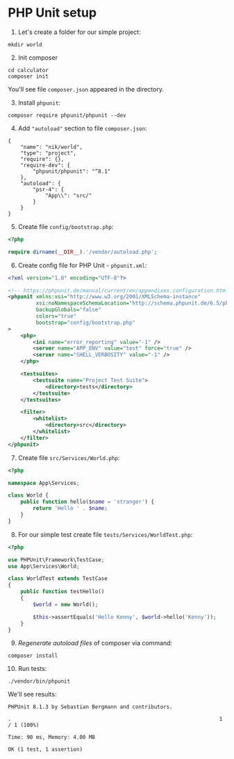 # PHP Unit setup

1. Let's create a folder for our simple project:

```
mkdir world
```

2. Init composer 

```
cd calculator
composer init
```

You'll see file `composer.json` appeared in the directory.

3. Install `phpunit`:

```
composer require phpunit/phpunit --dev
```

4. Add `"autoload"` section to file `composer.json`:

```
{
    "name": "nik/world",
    "type": "project",
    "require": {},
    "require-dev": {
        "phpunit/phpunit": "^8.1"
    },
    "autoload": {
        "psr-4": { 
            "App\\": "src/"
        }
    }
}
```

5. Create file `config/bootstrap.php`:

```php
<?php

require dirname(__DIR__).'/vendor/autoload.php';
```

6. Create config file for PHP Unit - `phpunit.xml`:

```xml
<?xml version="1.0" encoding="UTF-8"?>

<!-- https://phpunit.de/manual/current/en/appendixes.configuration.html -->
<phpunit xmlns:xsi="http://www.w3.org/2001/XMLSchema-instance"
         xsi:noNamespaceSchemaLocation="http://schema.phpunit.de/6.5/phpunit.xsd"
         backupGlobals="false"
         colors="true"
         bootstrap="config/bootstrap.php"
>
    <php>
        <ini name="error_reporting" value="-1" />
        <server name="APP_ENV" value="test" force="true" />
        <server name="SHELL_VERBOSITY" value="-1" />
    </php>

    <testsuites>
        <testsuite name="Project Test Suite">
            <directory>tests</directory>
        </testsuite>
    </testsuites>

    <filter>
        <whitelist>
            <directory>src</directory>
        </whitelist>
    </filter>
</phpunit>
```

7. Create file `src/Services/World.php`:

```php
<?php

namespace App\Services;

class World {
    public function hello($name = 'stranger') {
        return 'Hello ' . $name;
    }
}
```

8. For our simple test create file `tests/Services/WorldTest.php`:

```php
<?php

use PHPUnit\Framework\TestCase;
use App\Services\World;

class WorldTest extends TestCase
{
    public function testHello()
    {
        $world = new World();

        $this->assertEquals('Hello Kenny', $world->hello('Kenny'));
    }
}
```

9. *Regenerate autoload files* of composer via command:

```
composer install
```

10. Run tests: 

```
./vendor/bin/phpunit
```

We'll see results:

```
PHPUnit 8.1.3 by Sebastian Bergmann and contributors.

.                                                                   1 / 1 (100%)

Time: 90 ms, Memory: 4.00 MB

OK (1 test, 1 assertion)
```
